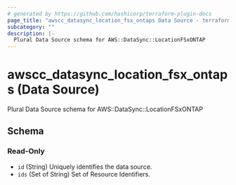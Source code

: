 ```yaml
---
# generated by https://github.com/hashicorp/terraform-plugin-docs
page_title: "awscc_datasync_location_fsx_ontaps Data Source - terraform-provider-awscc"
subcategory: ""
description: |-
  Plural Data Source schema for AWS::DataSync::LocationFSxONTAP
---
```


# awscc_datasync_location_fsx_ontaps (Data Source)

Plural Data Source schema for AWS::DataSync::LocationFSxONTAP



<!-- schema generated by tfplugindocs -->
## Schema

### Read-Only

- `id` (String) Uniquely identifies the data source.
- `ids` (Set of String) Set of Resource Identifiers.


